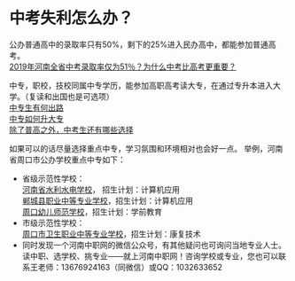 # 中考失利怎么办？
公办普通高中的录取率只有50%，剩下的25%进入民办高中，都能参加普通高考。<br>
[2019年河南全省中考录取率仅为51％？为什么中考比高考更重要？](https://new.qq.com/rain/a/20191211a09x0x00)

中专，职校，技校同属中专学历，能参加高职高考读大专，在通过专升本进入大学。（复读和出国也是可选项）<br>
[中专生有何出路](https://www.zhihu.com/question/22953782)<br>
[中专如何升大专](https://zhuanlan.zhihu.com/p/36846069) <br>
[除了普高之外，中考生还有哪些选择](https://kuaibao.qq.com/s/20190719A0JFWU00?refer=spider)

如果可以的话尽量选择重点中专，学习氛围和环境相对也会好一点。
举例，河南省周口市公办学校重点中专如下：<br>
- 省级示范性学校：<br>
[河南省水利水电学校](http://zk.hagaozhong.com/School/SchoolDetail?id=2013042617571824164127901)， 招生计划：计算机应用<br>
[郸城县职业中等专业学校](http://zk.hagaozhong.com/School/SchoolDetail?id=2014052017351030879641701)，招生计划：计算机应用<br>
[周口幼儿师范学校](http://zk.hagaozhong.com/School/SchoolDetail?id=2013042617571823564122701)，招生计划：学前教育<br>
- 市级示范性学校：<br>
[周口市卫生职业中等专业学校](http://zk.hagaozhong.com/School/SchoolDetail?id=2013042617571826564157001)，招生计划：康复技术
- 同时发现一个河南中职网的微信公众号，有其他疑问也可询问当地专业人士。读中职、选学校、挑专业——就上河南中职网！咨询学校或专业，您也可以联系王老师：13676924163（同微信）或QQ：1032633652
